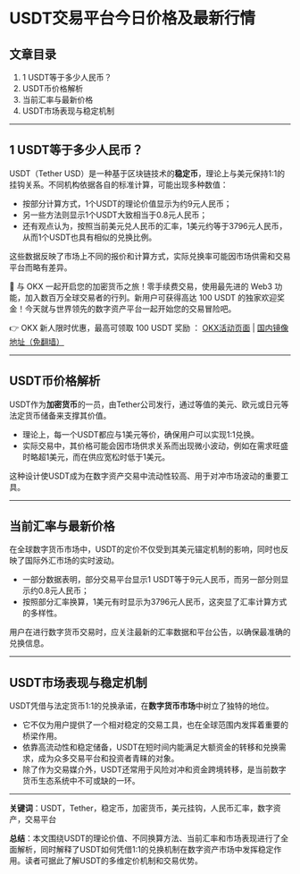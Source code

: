 # USDT交易平台今日价格及最新行情

## 文章目录
1. 1 USDT等于多少人民币？
2. USDT币价格解析
3. 当前汇率与最新价格
4. USDT市场表现与稳定机制

---

## 1 USDT等于多少人民币？

USDT（Tether USD）是一种基于区块链技术的**稳定币**，理论上与美元保持1:1的挂钩关系。不同机构依据各自的标准计算，可能出现多种数值：
- 按部分计算方式，1个USDT的理论价值显示为约9元人民币；
- 另一些方法则显示1个USDT大致相当于0.8元人民币；
- 还有观点认为，按照当前美元兑人民币的汇率，1美元约等于3796元人民币，从而1个USDT也具有相似的兑换比例。

这些数据反映了市场上不同的报价和计算方式，实际兑换率可能因市场供需和交易平台而略有差异。

🚀 与 OKX 一起开启您的加密货币之旅！零手续费交易，使用最先进的 Web3 功能，加入数百万全球交易者的行列。新用户可获得高达 100 USDT 的独家欢迎奖金！今天就与世界领先的数字资产平台一起开始您的交易冒险吧。

👉 OKX 新人限时优惠，最高可领取 100 USDT 奖励 ： [OKX活动页面](https://bit.ly/OKXe) | [国内镜像地址（免翻墙）](https://bit.ly/okX)

---

## USDT币价格解析

USDT作为**加密货币**的一员，由Tether公司发行，通过等值的美元、欧元或日元等法定货币储备来支撑其价值。  
- 理论上，每一个USDT都应与1美元等价，确保用户可以实现1:1兑换。  
- 实际交易中，其价格可能会因市场供求关系而出现微小波动，例如在需求旺盛时略超1美元，而在供应宽松时低于1美元。  

这种设计使USDT成为在数字资产交易中流动性较高、用于对冲市场波动的重要工具。

---

## 当前汇率与最新价格

在全球数字货币市场中，USDT的定价不仅受到其美元锚定机制的影响，同时也反映了国际外汇市场的实时波动。  
- 一部分数据表明，部分交易平台显示1 USDT等于9元人民币，而另一部分则显示约0.8元人民币；  
- 按照部分汇率换算，1美元有时显示为3796元人民币，这突显了汇率计算方式的多样性。  

用户在进行数字货币交易时，应关注最新的汇率数据和平台公告，以确保最准确的兑换信息。

---

## USDT市场表现与稳定机制

USDT凭借与法定货币1:1的兑换承诺，在**数字货币市场**中树立了独特的地位。  
- 它不仅为用户提供了一个相对稳定的交易工具，也在全球范围内发挥着重要的桥梁作用。  
- 依靠高流动性和稳定储备，USDT在短时间内能满足大额资金的转移和兑换需求，成为众多交易平台和投资者青睐的对象。  
- 除了作为交易媒介外，USDT还常用于风险对冲和资金跨境转移，是当前数字货币生态系统中不可或缺的一环。

---

**关键词**：USDT，Tether，稳定币，加密货币，美元挂钩，人民币汇率，数字资产，交易平台

**总结**：本文围绕USDT的理论价值、不同换算方法、当前汇率和市场表现进行了全面解析，同时解释了USDT如何凭借1:1的兑换机制在数字资产市场中发挥稳定作用。读者可据此了解USDT的多维定价机制和交易优势。